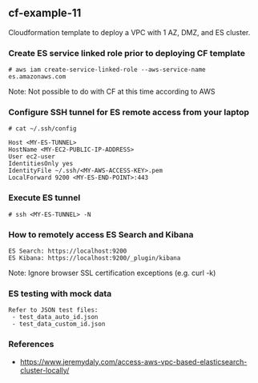 ## cf-example-11

Cloudformation template to deploy a VPC with 1 AZ, DMZ, and ES cluster.

### Create ES service linked role prior to deploying CF template
```
# aws iam create-service-linked-role --aws-service-name es.amazonaws.com
```
Note: Not possible to do with CF at this time according to AWS

### Configure SSH tunnel for ES remote access from your laptop

```
# cat ~/.ssh/config

Host <MY-ES-TUNNEL>
HostName <MY-EC2-PUBLIC-IP-ADDRESS>
User ec2-user
IdentitiesOnly yes
IdentityFile ~/.ssh/<MY-AWS-ACCESS-KEY>.pem
LocalForward 9200 <MY-ES-END-POINT>:443
```

### Execute ES tunnel

```
# ssh <MY-ES-TUNNEL> -N
```

### How to remotely access ES Search and Kibana

```
ES Search: https://localhost:9200
ES Kibana: https://localhost:9200/_plugin/kibana
```
Note: Ignore browser SSL certification exceptions (e.g. curl -k)

### ES testing with mock data
```
Refer to JSON test files:
 - test_data_auto_id.json
 - test_data_custom_id.json
```

### References
- https://www.jeremydaly.com/access-aws-vpc-based-elasticsearch-cluster-locally/
